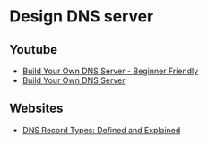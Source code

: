 # Design DNS server

## Youtube

- [Build Your Own DNS Server - Beginner Friendly](https://www.youtube.com/watch?v=Ui66W7zeAbI)
- [Build Your Own DNS Server](https://www.youtube.com/watch?v=52wnTsBI_HE)



## Websites

- [DNS Record Types: Defined and Explained](https://www.site24x7.com/learn/dns-record-types.html)